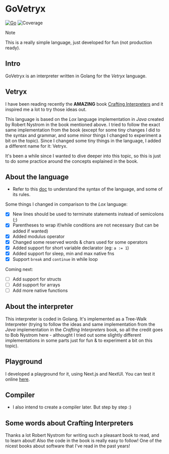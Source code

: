 # GoVetryx
[![Go](https://github.com/avazquezcode/govetryx/actions/workflows/ci.yml/badge.svg?branch=main)](https://github.com/avazquezcode/govetryx/actions/workflows/ci.yml)
![Coverage](https://img.shields.io/badge/Coverage-81.7%25-brightgreen)

> [!NOTE]  
> This is a really simple language, just developed for fun (not production ready).

## Intro
GoVetryx is an interpreter written in Golang for the _Vetryx_ language.

## Vetryx
I have been reading recently the **AMAZING** book [Crafting Interpreters](https://www.amazon.com/dp/0990582930) and it inspired me a lot to try those ideas out.

This language is based on the *Lox* language implementation in _Java_ created by Robert Nystrom in the book mentioned above. I tried to follow the exact same implementation from the book (except for some tiny changes I did to the syntax and grammar, and some minor things I changed to experiment a bit on the topic). Since I changed some tiny things in the language, I added a different name for it: Vetryx.

It's been a while since I wanted to dive deeper into this topic, so this is just to do some practice around the concepts explained in the book.

## About the language
- Refer to this [doc](LANGUAGE.md) to understand the syntax of the language, and some of its rules.

Some things I changed in comparison to the _Lox_ language:

- [x] New lines should be used to terminate statements instead of semicolons (;) 
- [x] Parentheses to wrap if/while conditions are not necessary (but can be added if wanted)
- [x] Added modulus operator
- [x] Changed some reserved words & chars used for some operators
- [x] Added support for short variable declarator (eg: `a := 1`)
- [x] Added support for sleep, min and max native fns
- [x] Support `break` and `continue` in while loop

Coming next:
- [ ] Add support for structs
- [ ] Add support for arrays
- [ ] Add more native functions

## About the interpreter
This interpreter is coded in Golang. It's implemented as a Tree-Walk Interpreter (trying to follow the ideas and same implementation from the _Java_ implementation in the *Crafting Interpreters* book, so all the credit goes to Bob Nystrom here - althought I tried out some slightly different implementations in some parts just for fun & to experiment a bit on this topic).

## Playground

I developed a playground for it, using Next.js and NextUI.
You can test it online [here](https://govetryx.agustinvazquez.me/).

## Compiler
- I also intend to create a compiler later. But step by step :)

## Some words about Crafting Interpreters
Thanks a lot Robert Nystrom for writing such a pleasant book to read, and to learn about! Also the code in the book is really easy to follow! One of the nicest books about software that I've read in the past years!
